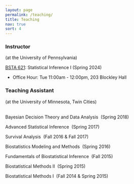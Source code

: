 ```yaml
---
layout: page
permalink: /teaching/
title: Teaching
nav: true
sort: 4
---
```


### __Instructor__
(at the University of Pennsylvania)

[BSTA 621](https://www.med.upenn.edu/bgs/assets/user-content/documents/spring-2024-courses/bsta-6210-spring-2024.pdf): Statistical Inference I (Spring 2024)
- Office Hour: Tue 11:00am - 12:00pm, 203 Blockley Hall

### __Teaching Assistant__
(at the University of Minnesota, Twin Cities)  
&nbsp;  

Bayesian Decision Theory and Data Analysis  &nbsp;(Spring 2018)

Advanced Statistical Inference  &nbsp;(Spring 2017)

Survival Analysis  &nbsp;(Fall 2016 & Fall 2017)

Biostatistics Modeling and Methods  &nbsp;(Spring 2016)

Fundamentals of Biostatistical Inference  &nbsp;(Fall 2015)

Biostatistical Methods II  &nbsp;(Spring 2015)

Biostatistical Methods I  &nbsp;(Fall 2014 & Spring 2015)

